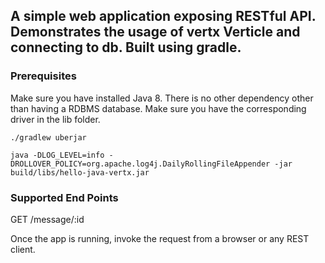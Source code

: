 ## A simple web application exposing RESTful API. Demonstrates the usage of vertx Verticle and connecting to db. Built using gradle.

### Prerequisites
Make sure you have installed Java 8. There is no other dependency other than having a RDBMS database. Make sure you have the corresponding driver in the lib folder.

`./gradlew uberjar`

`java -DLOG_LEVEL=info -DROLLOVER_POLICY=org.apache.log4j.DailyRollingFileAppender -jar build/libs/hello-java-vertx.jar`

### Supported End Points
GET /message/:id

Once the app is running, invoke the request from a browser or any REST client.
